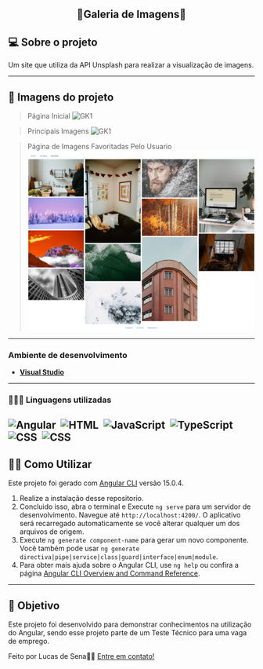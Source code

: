 <h2 align="center"> 
    📸Galeria de Imagens📸
</h2>

<!-- <p align="center">
 <a href="#-sobre-o-projeto">Sobre</a> •
 <a href="#-Imagens-do-projeto">Layout</a> • 
 <a href="#-tecnologias">Tecnologias</a> • 
 <a href="#-squad-infodevs">Squad</a> • 
 <a href="#-licença">Licença</a>
</p> -->

## 💻 Sobre o projeto

Um site que utiliza da API Unsplash para realizar a visualização de imagens.

---

## 🎨 Imagens do projeto

 > Página Inicial
![GK1](https://github.com/LucSena/Galeria-de-Imagens/blob/main/src/assets/FireShot%20Capture%20066%20-%20Galeria%20-%20localhost.png)

> Principais Imagens
![GK1](https://github.com/LucSena/Galeria-de-Imagens/blob/main/src/assets/FireShot%20Capture%20067%20-%20Galeria%20-%20localhost.png)

> Página de Imagens Favoritadas Pelo Usuario
![GK1](https://github.com/LucSena/Galeria-de-Imagens/blob/main/src/assets/FireShot%20Capture%20068%20-%20Galeria%20-%20localhost.png)
 
---

### **Ambiente de desenvolvimento**

-   **[Visual Studio](https://visualstudio.microsoft.com)**

---

### **👨🏾‍💻 Linguagens utilizadas**

![Angular](https://img.shields.io/badge/-angular-0D1117?style=for-the-badge&logo=angular&labelColor=0D1117&textColor=0D1117)&nbsp;
![HTML](https://img.shields.io/badge/-HTML-0D1117?style=for-the-badge&logo=html5&labelColor=0D1117)&nbsp;
![JavaScript](https://img.shields.io/badge/-JavaScript-0D1117?style=for-the-badge&logo=javascript&labelColor=0D1117&textColor=0D1117)&nbsp;
![TypeScript](https://img.shields.io/badge/-typescript-0D1117?style=for-the-badge&logo=typescript&labelColor=0D1117&textColor=0D1117)&nbsp;
![CSS](https://img.shields.io/badge/-CSS-0D1117?style=for-the-badge&logo=CSS3&logoColor=1572B6&labelColor=0D1117)&nbsp;
![CSS](https://img.shields.io/badge/-bootstrap-0D1117?style=for-the-badge&logo=bootstrap&logoColor=1572B6&labelColor=0D1117)&nbsp;
---


## ✍🏾 Como Utilizar

Este projeto foi gerado com [Angular CLI](https://github.com/angular/angular-cli) versão 15.0.4.

1. Realize a instalação desse repositorio.
2. Concluido isso, abra o terminal e Execute `ng serve` para um servidor de desenvolvimento. Navegue até `http://localhost:4200/`. O aplicativo será recarregado automaticamente se você alterar qualquer um dos arquivos de origem.
3. Execute `ng generate component-name` para gerar um novo componente. Você também pode usar `ng generate directiva|pipe|service|class|guard|interface|enum|module`.
4. Para obter mais ajuda sobre o Angular CLI, use `ng help` ou confira a página [Angular CLI Overview and Command Reference](https://angular.io/cli).


---

## 📝 Objetivo

Este projeto foi desenvolvido para demonstrar conhecimentos na utilização do Angular, sendo esse projeto parte de um Teste Técnico para uma vaga de emprego.

Feito por Lucas de Sena👋🏽 [Entre em contato!](https://www.linkedin.com/in/lucas-de-sena/)

